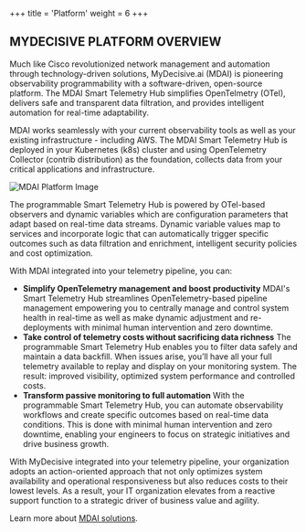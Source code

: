 +++
title = 'Platform'
weight = 6
+++

## MYDECISIVE PLATFORM OVERVIEW

Much like Cisco revolutionized network management and automation through technology-driven solutions, MyDecisive.ai (MDAI) is pioneering observability programmability with a software-driven, open-source platform. The MDAI Smart Telemetry Hub simplifies OpenTelmetry (OTel), delivers safe and transparent data filtration, and provides intelligent automation for real-time adaptability.

MDAI works seamlessly with your current observability tools as well as your existing infrastructure - including AWS. The MDAI Smart Telemetry Hub is deployed in your Kubernetes (k8s) cluster and using OpenTelemetry Collector (contrib distribution) as the foundation, collects data from your critical applications and infrastructure.

![MDAI Platform Image](../platform.png)

The programmable Smart Telemetry Hub is powered by OTel-based observers and dynamic variables which are configuration parameters that adapt based on real-time data streams. Dynamic variable values map to services and incorporate logic that can automatically trigger specific outcomes such as data filtration and enrichment, intelligent security policies and cost optimization.

With MDAI integrated into your telemetry pipeline, you can:

- **Simplify OpenTelemetry management and boost productivity**
  MDAI's Smart Telemetry Hub streamlines OpenTelemetry-based pipeline management empowering you to centrally manage and control system health in real-time as well as make dynamic adjustment and re-deployments with minimal human intervention and zero downtime.
- **Take control of telemetry costs without sacrificing data richness**
  The programmable Smart Telemetry Hub enables you to filter data safely and maintain a data backfill. When issues arise, you’ll have all your full telemetry available to replay and display on your monitoring system. The result: improved visibility, optimized system performance and controlled costs.
- **Transform passive monitoring to full automation**
  With the programmable Smart Telemetry Hub, you can automate observability workflows and create specific outcomes based on real-time data conditions. This is done with minimal human intervention and zero downtime, enabling your engineers to focus on strategic initiatives and drive business growth.

With MyDecisive integrated into your telemetry pipeline, your organization adopts an action-oriented approach that not only optimizes system availability and operational responsiveness but also reduces costs to their lowest levels. As a result, your IT organization elevates from a reactive support function to a strategic driver of business value and agility.

Learn more about [MDAI solutions](solutions.html).
